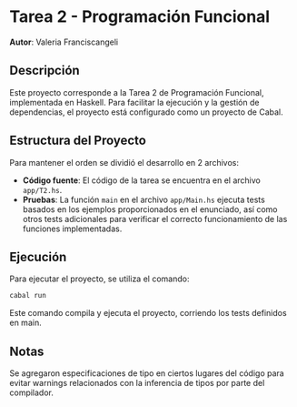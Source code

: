 # Tarea 2 - Programación Funcional

**Autor**: Valeria Franciscangeli

## Descripción

Este proyecto corresponde a la Tarea 2 de Programación Funcional, implementada en Haskell. Para facilitar la ejecución y la gestión de dependencias, el proyecto está configurado como un proyecto de Cabal.

## Estructura del Proyecto
Para mantener el orden se dividió el desarrollo en 2 archivos:
- **Código fuente**: El código de la tarea se encuentra en el archivo `app/T2.hs`.
- **Pruebas**: La función `main` en el archivo `app/Main.hs` ejecuta tests basados en los ejemplos proporcionados en el enunciado, así como otros tests adicionales para verificar el correcto funcionamiento de las funciones implementadas.

## Ejecución

Para ejecutar el proyecto, se utiliza el comando:

```bash
cabal run
```

Este comando compila y ejecuta el proyecto, corriendo los tests definidos en main.

## Notas

Se agregaron especificaciones de tipo en ciertos lugares del código para evitar warnings relacionados con la inferencia de tipos por parte del compilador.